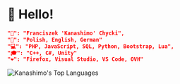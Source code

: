 # 👋 Hello!
```json
"🪪": "Franciszek 'Kanashimo' Chycki",
"💬": "Polish, English, German"
"💻": "PHP, JavaScript, SQL, Python, Bootstrap, Lua",
"🎓": "C++, C#, Unity"
"❤️": "Firefox, Visual Studio, VS Code, OVH"
```
![Kanashimo's Top Languages](https://github-readme-stats.vercel.app/api/top-langs/?username=Kanashimo&theme=tokyonight&show_icons=true&hide_border=true&layout=compact)
